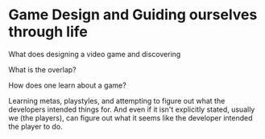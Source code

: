 # Game Design and Guiding ourselves through life
What does designing a video game and discovering 

What is the overlap?

How does one learn about a game?

Learning metas, playstyles, and attempting to figure out what the developers intended things for. And even if it isn't explicitly stated, usually we (the players), can figure out what it seems like the developer intended the player to do.
